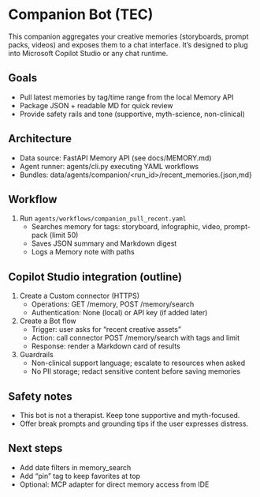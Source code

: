 # Companion Bot (TEC)

This companion aggregates your creative memories (storyboards, prompt packs, videos) and exposes them to a chat interface. It’s designed to plug into Microsoft Copilot Studio or any chat runtime.

## Goals

- Pull latest memories by tag/time range from the local Memory API
- Package JSON + readable MD for quick review
- Provide safety rails and tone (supportive, myth-science, non-clinical)

## Architecture

- Data source: FastAPI Memory API (see docs/MEMORY.md)
- Agent runner: agents/cli.py executing YAML workflows
- Bundles: data/agents/companion/<run_id>/recent_memories.{json,md}

## Workflow

1) Run `agents/workflows/companion_pull_recent.yaml`
   - Searches memory for tags: storyboard, infographic, video, prompt-pack (limit 50)
   - Saves JSON summary and Markdown digest
   - Logs a Memory note with paths

## Copilot Studio integration (outline)

1. Create a Custom connector (HTTPS)
   - Operations: GET /memory, POST /memory/search
   - Authentication: None (local) or API key (if added later)
2. Create a Bot flow
   - Trigger: user asks for “recent creative assets”
   - Action: call connector POST /memory/search with tags and limit
   - Response: render a Markdown card of results
3. Guardrails
   - Non-clinical support language; escalate to resources when asked
   - No PII storage; redact sensitive content before saving memories

## Safety notes

- This bot is not a therapist. Keep tone supportive and myth-focused.
- Offer break prompts and grounding tips if the user expresses distress.

## Next steps

- Add date filters in memory_search
- Add “pin” tag to keep favorites at top
- Optional: MCP adapter for direct memory access from IDE
